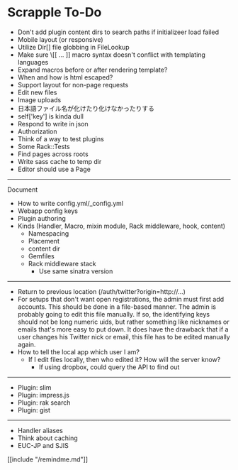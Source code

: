 Scrapple To-Do
==============

* Don't add plugin content dirs to search paths if initializeer load failed
* Mobile layout (or responsive)
* Utilize Dir[] file globbing in FileLookup
* Make sure \\[[ ... ]] macro syntax doesn't conflict with templating languages
* Expand macros before or after rendering template?
* When and how is html escaped?
* Support layout for non-page requests
* Edit new files
* Image uploads
* 日本語ファイル名が化けたり化けなかったりする
* self['key'] is kinda dull
* Respond to write in json
* Authorization
* Think of a way to test plugins
* Some Rack::Tests
* Find pages across roots
* Write sass cache to temp dir
* Editor should use a Page

----

Document

* How to write config.yml/_config.yml
* Webapp config keys
* Plugin authoring
* Kinds (Handler, Macro, mixin module, Rack middleware, hook, content)
    * Namespacing
    * Placement
    * content dir
    * Gemfiles
    * Rack middleware stack
        * Use same sinatra version

----

* Return to previous location (/auth/twitter?origin=http://...)
* For setups that don't want open registrations, the admin must first
  add accounts. This should be done in a file-based manner. The admin is
  probably going to edit this file manually. If so, the identifying keys
  should not be long numeric uids, but rather something like nicknames or
  emails that's more easy to put down. It does have the drawback that
  if a user changes his Twitter nick or email, this file has to be edited
  manually again.
* How to tell the local app which user I am?
    * If I edit files locally, then who edited it? How will the server know?
        * If using dropbox, could query the API to find out

----

* Plugin: slim
* Plugin: impress.js
* Plugin: rak search
* Plugin: gist

----

* Handler aliases
* Think about caching
* EUC-JP and SJIS

[[include "/remindme.md"]]
